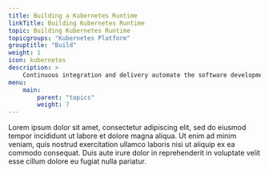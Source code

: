 ```yaml
---
title: Building a Kubernetes Runtime
linkTitle: Building Kubernetes Runtime
topic: Building Kubernetes Runtime
topicgroups: "Kubernetes Platform"
grouptitle: "Build"
weight: 1
icon: kubernetes
description: >
    Continuous integration and delivery automate the software development lifecycle as much as possible.
menu:
    main:
        parent: "topics"
        weight: 7
---
```


Lorem ipsum dolor sit amet, consectetur adipiscing elit, sed do eiusmod tempor incididunt ut labore et dolore magna aliqua. Ut enim ad minim veniam, quis nostrud exercitation ullamco laboris nisi ut aliquip ex ea commodo consequat. Duis aute irure dolor in reprehenderit in voluptate velit esse cillum dolore eu fugiat nulla pariatur. 